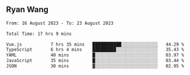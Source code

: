 ## Ryan Wang

<!--START_SECTION:waka-->

```txt
From: 16 August 2023 - To: 23 August 2023

Total Time: 17 hrs 9 mins

Vue.js           7 hrs 35 mins   ███████████░░░░░░░░░░░░░░   44.29 %
TypeScript       6 hrs 4 mins    █████████░░░░░░░░░░░░░░░░   35.43 %
YAML             40 mins         █░░░░░░░░░░░░░░░░░░░░░░░░   03.97 %
JavaScript       35 mins         █░░░░░░░░░░░░░░░░░░░░░░░░   03.44 %
JSON             30 mins         ▓░░░░░░░░░░░░░░░░░░░░░░░░   02.95 %
```

<!--END_SECTION:waka-->

